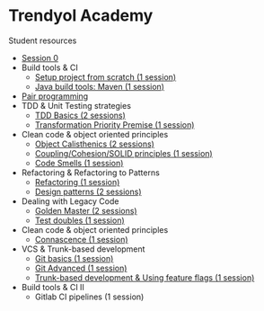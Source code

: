 # Trendyol Academy

Student resources


* [Session 0](Sessions/00-setup)
* Build tools & CI
  * [Setup project from scratch (1 session)](Sessions/01-setup-project)
  * [Java build tools: Maven (1 session)](Sessions/02-java-build-tools)
* [Pair programming](Sessions/03-pair-programming)
* TDD & Unit Testing strategies
  * [TDD Basics (2 sessions)](Sessions/04-05-TDD-basics)
  * [Transformation Priority Premise (1 session)](Sessions/06-TPP)
* Clean code & object oriented principles
  * [Object Calisthenics (2 sessions)](Sessions/07-08-calisthenics)
  * [Coupling/Cohesion/SOLID principles (1 session)](Sessions/09-coupling-cohesion)
  * [Code Smells (1 session)](Sessions/10-code-smells)
* Refactoring & Refactoring to Patterns
  * [Refactoring (1 session)](Sessions/11-refactoring)
  * [Design patterns (2 sessions)](Sessions/12-13-design-patterns)
* Dealing with Legacy Code
  * [Golden Master (2 sessions)](Sessions/14-15-Legacy-code)
  * [Test doubles (1 session)](Sessions/16-test-doubles)
* Clean code & object oriented principles
  * [Connascence (1 session)](Sessions/17-connascence)
* VCS & Trunk-based development
  * [Git basics (1 session)](Sessions/18-git-basics)
  * [Git Advanced (1 session)](Sessions/19-git-advanced)
  * [Trunk-based development & Using feature flags (1 session)](Sessions/20-branching-tbd)
* Build tools & CI II
  * Gitlab CI pipelines (1 session)
